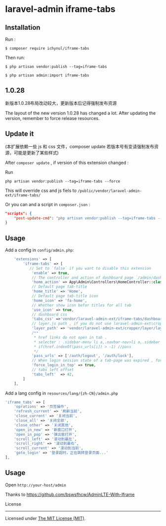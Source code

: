 # laravel-admin iframe-tabs

## Installation

Run :

```
$ composer require ichynul/iframe-tabs
```

Then run:

```
$ php artisan vendor:publish --tag=iframe-tabs

$ php artisan admin:import iframe-tabs
```

## 1.0.28
新版本1.0.28布局改动较大，更新版本后记得强制发布资源 

The layout of the new version 1.0.28 has changed a lot. After updating the version, remember to force release resources.

## Update it

(本扩展依赖一些 js 和 css 文件，composer update 若版本号有变请强制发布资源，可能是更新了某些样式)

After `composer update` , if version of this extension changed :

Run

```
php artisan vendor:publish --tag=iframe-tabs --force
```

This will override css and js fiels to `/public/vendor/laravel-admin-ext/iframe-tabs/`

Or you can and a script in `composer.json` :

```json
"scripts": {
    "post-update-cmd": "php artisan vendor:publish --tag=iframe-tabs --force",
}
```

## Usage

Add a config in `config/admin.php`:

```php
    'extensions' => [
        'iframe-tabs' => [
           // Set to `false` if you want to disable this extension
            'enable' => true,
            // The controller and action of dashboard page `/admin/dashboard`
            'home_action' => App\Admin\Controllers\HomeController::class . '@index',
            // Default page tab-title
            'home_title' => 'Home',
            // Default page tab-title icon
            'home_icon' => 'fa-home',
            // Whether show icon befor titles for all tab
            'use_icon' => true,
            // dashboard css 
            'tabs_css' =>'vendor/laravel-admin-ext/iframe-tabs/dashboard.css',
            // layer.js path , if you do not use laravel-admin-ext\cropper , set another one
            'layer_path' => 'vendor/laravel-admin-ext/cropper/layer/layer.js',
            /**
             * href links do not open in tab .
             * selecter : .sidebar-menu li a,.navbar-nav>li a,.sidebar .user-panel a,.sidebar-form .dropdown-menu li a
             * if(href.indexOf(pass_urls[i]) > -1) //pass
             */
            'pass_urls' => ['/auth/logout', '/auth/lock'],
            // When login session state of a tab-page was expired , force top-level window goto login page .
            'force_login_in_top' => true,
            // tabs left offset
            'tabs_left'  => 42,
        ]
    ],

```

Add a lang config in `resources/lang/{zh-CN}/admin.php`

```php
'iframe_tabs' => [
    'oprations' => '页签操作',
    'refresh_current' => '刷新当前',
    'close_current' => '关闭当前',
    'close_all' => '关闭全部',
    'close_other' => '关闭其他',
    'open_in_new' => '新窗口打开',
    'open_in_pop' => '弹出窗打开',
    'scroll_left' => '滚动到最左',
    'scroll_right' => '滚动到最右',
    'scroll_current' => '滚动到当前',
    'goto_login' => '登录超时，正在跳转登录页面...'
],
```

## Usage

Open `http://your-host/admin`

Thanks to https://github.com/bswsfhcw/AdminLTE-With-Iframe

License

---

Licensed under [The MIT License (MIT)](LICENSE).
